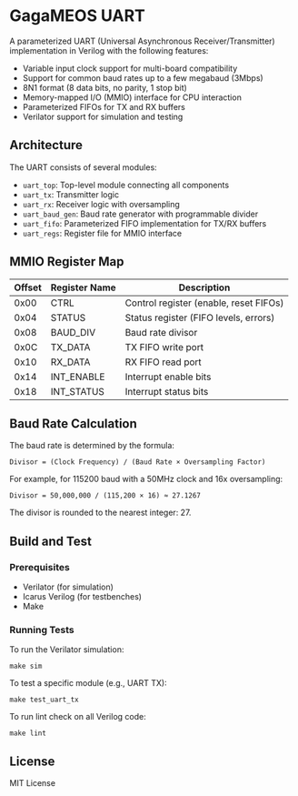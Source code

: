 # GagaMEOS UART

A parameterized UART (Universal Asynchronous Receiver/Transmitter) implementation in Verilog with the following features:

- Variable input clock support for multi-board compatibility
- Support for common baud rates up to a few megabaud (3Mbps)
- 8N1 format (8 data bits, no parity, 1 stop bit)
- Memory-mapped I/O (MMIO) interface for CPU interaction
- Parameterized FIFOs for TX and RX buffers
- Verilator support for simulation and testing

## Architecture

The UART consists of several modules:

- `uart_top`: Top-level module connecting all components
- `uart_tx`: Transmitter logic
- `uart_rx`: Receiver logic with oversampling
- `uart_baud_gen`: Baud rate generator with programmable divider
- `uart_fifo`: Parameterized FIFO implementation for TX/RX buffers
- `uart_regs`: Register file for MMIO interface

## MMIO Register Map

| Offset | Register Name | Description |
|--------|--------------|-------------|
| 0x00   | CTRL         | Control register (enable, reset FIFOs) |
| 0x04   | STATUS       | Status register (FIFO levels, errors) |
| 0x08   | BAUD_DIV     | Baud rate divisor |
| 0x0C   | TX_DATA      | TX FIFO write port |
| 0x10   | RX_DATA      | RX FIFO read port |
| 0x14   | INT_ENABLE   | Interrupt enable bits |
| 0x18   | INT_STATUS   | Interrupt status bits |

## Baud Rate Calculation

The baud rate is determined by the formula:
```
Divisor = (Clock Frequency) / (Baud Rate × Oversampling Factor)
```

For example, for 115200 baud with a 50MHz clock and 16x oversampling:
```
Divisor = 50,000,000 / (115,200 × 16) ≈ 27.1267
```

The divisor is rounded to the nearest integer: 27.

## Build and Test

### Prerequisites

- Verilator (for simulation)
- Icarus Verilog (for testbenches)
- Make

### Running Tests

To run the Verilator simulation:
```
make sim
```

To test a specific module (e.g., UART TX):
```
make test_uart_tx
```

To run lint check on all Verilog code:
```
make lint
```

## License

MIT License